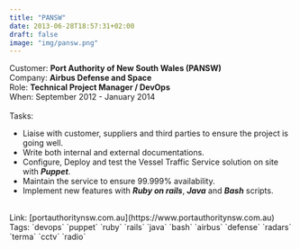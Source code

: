 ```yaml
---
title: "PANSW"
date: 2013-06-28T18:57:31+02:00
draft: false
image: "img/pansw.png"
---
```


Customer: **Port Authority of New South Wales (PANSW)**<br>
Company: **Airbus Defense and Space**<br>
Role: **Technical Project Manager / DevOps**<br>
When: September 2012 - January 2014<br>
<br>Tasks:<br>
- Liaise with customer, suppliers and third parties to ensure the project is going well.<br>
- Write both internal and external documentations.<br>
- Configure, Deploy and test the Vessel Traffic Service solution on site with ***Puppet***.<br>
- Maintain the service to ensure 99.999% availability.<br>
- Implement new features with ***Ruby on rails***, ***Java*** and ***Bash*** scripts.<br>
<br>
Link: [portauthoritynsw.com.au](https://www.portauthoritynsw.com.au)<br>
Tags: `devops` `puppet` `ruby` `rails` `java` `bash` `airbus` `defense` `radars` `terma` `cctv` `radio`